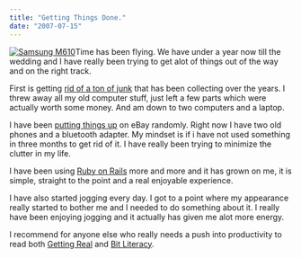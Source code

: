 ```yaml
---
title: "Getting Things Done."
date: "2007-07-15"
---
```


[![](/images/box_.jpg "Samsung M610")](http://cgi.ebay.com/Samsung-SPH-M610-Sprint-w-2Gig-Memory-Ton-of-Extras_W0QQitemZ190132063913QQihZ009QQcategoryZ64355QQssPageNameZWDVWQQrdZ1QQcmdZViewItem)Time has been flying. We have under a year now till the wedding and I have really been trying to get alot of things out of the way and on the right track.

First is getting [rid of a ton of junk](http://flickr.com/photos/dorkstyle/tags/trash/) that has been collecting over the years. I threw away all my old computer stuff, just left a few parts which were actually worth some money. And am down to two computers and a laptop.

I have been [putting things up](http://search.ebay.com/_W0QQsassZsega-dreamcasterQQhtZ-1) on eBay randomly. Right now I have two old phones and a bluetooth adapter. My mindset is if i have not used something in three months to get rid of it. I have really been trying to minimize the clutter in my life.

I have been using [Ruby on Rails](http://nickdenardis.blogspot.com/search/label/rails) more and more and it has grown on me, it is simple, straight to the point and a real enjoyable experience.

I have also started jogging every day. I got to a point where my appearance really started to bother me and I needed to do something about it. I really have been enjoying jogging and it actually has given me alot more energy.

I recommend for anyone else who really needs a push into productivity to read both [Getting Real](http://gettingreal.37signals.com/) and [Bit Literacy](http://bitliteracy.com/).

